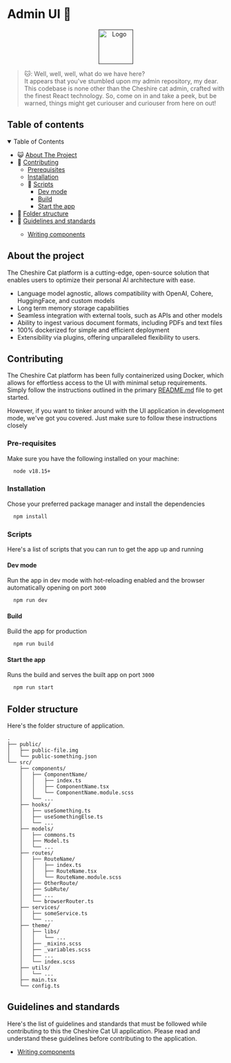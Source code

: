 # Admin UI 🎨

<!-- PROJECT LOGO -->
<div align="center">
  <a href="">
    <img src="https://cdn-icons-png.flaticon.com/512/3394/3394293.png" alt="Logo" width="80" height="80">
  </a>
</div>

> 🐱: Well, well, well, what do we have here?\
> It appears that you've stumbled upon my admin repository, my dear.\
> This codebase is none other than the Cheshire cat admin, crafted with the finest React technology. So, come on in and
> take a peek, but be warned, things might get curiouser and curiouser from here on out!

## Table of contents

<!-- TABLE OF CONTENTS -->
<details open>
  <summary>Table of Contents</summary>
  <ul>
    <li>😺 <a href="#about-the-project">About The Project</a></li>
    <li>
      🎸 <a href="#contributing">Contributing</a>
      <ul>
        <li><a href="#prerequisites">Prerequisites</a></li>
        <li><a href="#installation">Installation</a></li>
            <li>💾 <a href="#scripts">Scripts</a>
            <ul>
                <li><a href="#dev-mode">Dev mode</a></li>
                <li><a href="#build">Build</a></li>
                <li><a href="#start-the-app">Start the app</a></li>
            </ul>
        </li>
      </ul>
    </li>
    <li>📂 <a href="#folder-structure">Folder structure</a></li>
    <li>
    💪 <a href="#guidelines-and-standards">Guidelines and standards</a></li>
    <ul>
        <li><a href="./src/components/README.md">Writing components</a></li>
    </ul>
  </ul>
</details>

## About the project

The Cheshire Cat platform is a cutting-edge, open-source solution that enables users to optimize their personal AI
architecture with ease.

- Language model agnostic, allows compatibility with OpenAI, Cohere, HuggingFace, and custom models
- Long term memory storage capabilities
- Seamless integration with external tools, such as APIs and other models
- Ability to ingest various document formats, including PDFs and text files
- 100% dockerized for simple and efficient deployment
- Extensibility via plugins, offering unparalleled flexibility to users.

## Contributing

The Cheshire Cat platform has been fully containerized using Docker, which allows for effortless access to the UI with
minimal setup requirements.\
Simply follow the instructions outlined in the
primary [README.md](https://github.com/pieroit/cheshire-cat/blob/main/README.md) file to get started.

However, if you want to tinker around with the UI application in development mode, we've got you covered.
Just make sure to follow these instructions closely

### Pre-requisites

Make sure you have the following installed on your machine:

```bash
  node v18.15+
```

### Installation

Chose your preferred package manager and install the dependencies

```bash
  npm install
```

### Scripts

Here's a list of scripts that you can run to get the app up and running

#### Dev mode

Run the app in dev mode with hot-reloading enabled and the browser automatically opening on port `3000`

```bash
  npm run dev
```

#### Build

Build the app for production

```bash
  npm run build
```

#### Start the app

Runs the build and serves the built app on port `3000`

```bash
  npm run start
```

## Folder structure

Here's the folder structure of application.

```
.
├── public/
│   ├── public-file.img
│   └── public-something.json
└── src/
    ├── components/
    │   ├── ComponentName/
    │   │   ├── index.ts
    │   │   ├── ComponentName.tsx
    │   │   └── ComponentName.module.scss
    │   └── ...
    ├── hooks/
    │   ├── useSomething.ts
    │   ├── useSomethingElse.ts
    │   └── ...
    ├── models/
    │   ├── commons.ts
    │   ├── Model.ts
    │   └── ...
    ├── routes/
    │   ├── RouteName/
    │   │   ├── index.ts
    │   │   ├── RouteName.tsx
    │   │   └── RouteName.module.scss
    │   ├── OtherRoute/
    │   ├── SubRute/
    │   ├── ...
    │   └── browserRouter.ts
    ├── services/
    │   ├── someService.ts
    │   └── ...
    ├── theme/
    │   ├── libs/
    │   │   └── ...
    │   ├── _mixins.scss
    │   ├── _variables.scss
    │   ├── ...
    │   └── index.scss
    ├── utils/
    │   └── ...
    ├── main.tsx
    └── config.ts
```

## Guidelines and standards

Here's the list of guidelines and standards that must be followed while contributing to this the Cheshire Cat UI
application.
Please read and understand these guidelines before contributing to the application.

- [Writing components](./src/components/README.md)
